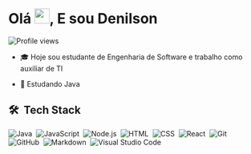 
<h1 align="left">Olá <img src="https://raw.githubusercontent.com/kaueMarques/kaueMarques/master/hi.gif" width="30px">, E sou Denilson</h1>
<p align="left"> <img src="https://komarev.com/ghpvc/?username=denilsonbaptista&color=yellow" alt="Profile views" /> </p>

- 🎓 Hoje sou estudante de Engenharia de Software e trabalho como auxiliar de TI

- 🌱 Estudando Java


## 🛠 &nbsp;Tech Stack

![Java](https://img.shields.io/badge/-java-05122A?style=flat&logo=java)&nbsp;
![JavaScript](https://img.shields.io/badge/-JavaScript-05122A?style=flat&logo=javascript)&nbsp;
![Node.js](https://img.shields.io/badge/-Node.js-05122A?style=flat&logo=node.js)&nbsp;
![HTML](https://img.shields.io/badge/-HTML-05122A?style=flat&logo=HTML5)&nbsp;
![CSS](https://img.shields.io/badge/-CSS-05122A?style=flat&logo=CSS3&logoColor=1572B6)&nbsp;
![React](https://img.shields.io/badge/-React-05122A?style=flat&logo=react)&nbsp;
![Git](https://img.shields.io/badge/-Git-05122A?style=flat&logo=git)&nbsp;
![GitHub](https://img.shields.io/badge/-GitHub-05122A?style=flat&logo=github)&nbsp;
![Markdown](https://img.shields.io/badge/-Markdown-05122A?style=flat&logo=markdown)&nbsp;
![Visual Studio Code](https://img.shields.io/badge/-Visual%20Studio%20Code-05122A?style=flat&logo=visual-studio-code&logoColor=007ACC)&nbsp;

<!--- ![Snake animation]() ---->


<!--- - 📫 How to reach me ... --->
<!---
denilsonbaptista/denilsonbaptista is a ✨ special ✨ repository because its `README.md` (this file) appears on your GitHub profile.
You can click the Preview link to take a look at your changes.
--->
